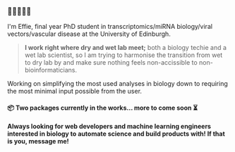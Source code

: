 ### 👋✨💜🧬🔬

I'm Effie, final year PhD student in transcriptomics/miRNA biology/viral vectors/vascular disease at the University of Edinburgh. 

> **I work right where dry and wet lab meet;** both a biology techie and a wet lab scientist, so I am trying to harmonise the transition from wet to dry lab by and make sure nothing feels non-accissible to non-bioinformaticians. 


Working on simplifying the most used analyses in biology down to requiring the most minimal input possible from the user.
#### 📦 Two packages currently in the works... more to come soon ⏳

#### Always looking for web developers and machine learning engineers interested in biology to automate science and build products with! If that is you, message me!



<!--
**effieklimi/effieklimi** is a ✨ _special_ ✨ repository because its `README.md` (this file) appears on your GitHub profile.

Here are some ideas to get you started:

- 🔭 I’m currently working on ...
- 🌱 I’m currently learning ...
- 👯 I’m looking to collaborate on ...
- 🤔 I’m looking for help with ...
- 💬 Ask me about ...
- 📫 How to reach me: ...
- 😄 Pronouns: ...
- ⚡ Fun fact: ...
-->
